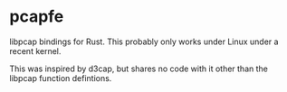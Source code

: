 pcapfe
======

libpcap bindings for Rust. This probably only works under Linux under a recent kernel.

This was inspired by d3cap, but shares no code with it other than the libpcap function defintions.